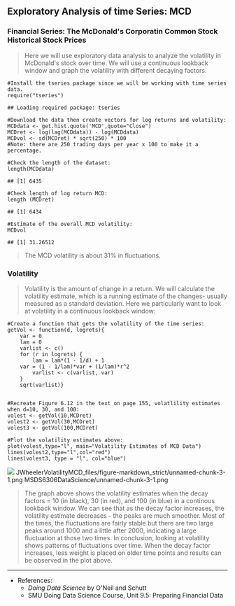 Exploratory Analysis of time Series: MCD
----------------------------------------

### Financial Series: The McDonald's Corporatin Common Stock Historical Stock Prices

> Here we will use exploratory data analysis to analyze the volatility
> in McDonald's stock over time. We will use a continuous lookback
> window and graph the volatility with different decaying factors.

    #Install the tseries package since we will be working with time series data.
    require("tseries")

    ## Loading required package: tseries

    #Download the data then create vectors for log returns and volatility:
    MCDdata <- get.hist.quote('MCD',quote="Close")
    MCDret <- log(lag(MCDdata)) - log(MCDdata)
    MCDvol <- sd(MCDret) * sqrt(250) * 100
    #Note: there are 250 trading days per year x 100 to make it a percentage.

    #Check the length of the dataset:
    length(MCDdata)

    ## [1] 6435

    #Check length of log return MCD:
    length (MCDret)

    ## [1] 6434

    #Estimate of the overall MCD volatility:
    MCDvol

    ## [1] 31.26512

> The MCD volatility is about 31% in fluctuations.

### Volatility

> Volatility is the amount of change in a return. We will calculate the
> volatility estimate, which is a running estimate of the changes-
> usually measured as a standard deviation. Here we particularly want to
> look at volatility in a continuous lookback window:

    #Create a function that gets the volatility of the time series:
    getVol <- function(d, logrets){
        var = 0
        lam = 0
        varlist <- c()
        for (r in logrets) {
            lam = lam*(1 - 1/d) + 1
        var = (1 - 1/lam)*var + (1/lam)*r^2
            varlist <- c(varlist, var)
        }
        sqrt(varlist)}


    #Recreate Figure 6.12 in the text on page 155, volatlility estimates when d=10, 30, and 100:
    volest <- getVol(10,MCDret)
    volest2 <- getVol(30,MCDret)
    volest3 <- getVol(100,MCDret)

    #Plot the volatility estimates above:
    plot(volest,type="l", main="Volatility Estimates of MCD Data")
    lines(volest2,type="l",col="red")
    lines(volest3, type = "l", col="blue")

![](MSDS6306DataScience/unnamed-chunk-3-1.png)
JWheelerVolatilityMCD_files/figure-markdown_strict/unnamed-chunk-3-1.png
MSDS6306DataScience/unnamed-chunk-3-1.png

> The graph above shows the volatility estimates when the decay factors
> = 10 (in black), 30 (in red), and 100 (in blue) in a continous
> lookback window. We can see that as the decay factor increases, the
> volatility estimate decreases - the peaks are much smoother. Most of
> the times, the fluctuations are fairly stable but there are two large
> peaks around 1000 and a little after 2000, indicating a large
> fluctuation at those two times. In conclusion, looking at volatility
> shows patterns of fluctuations over time. When the decay factor
> increases, less weight is placed on older time points and results can
> be observed in the plot above.

------------------------------------------------------------------------

-   References:
    -   *Doing Data Science* by O'Neil and Schutt
    -   SMU Doing Data Science Course, Unit 9.5: Preparing Financial
        Data
